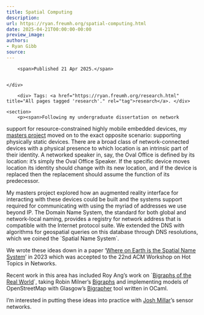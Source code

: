 ```yaml
---
title: Spatial Computing
description:
url: https://ryan.freumh.org/spatial-computing.html
date: 2025-04-21T00:00:00-00:00
preview_image:
authors:
- Ryan Gibb
source:
---
```


<article>
    <div class="container">
        
        <span>Published 21 Apr 2025.</span>
        
        
    </div>
    
        <div> Tags: <a href="https://ryan.freumh.org/research.html" title="All pages tagged 'research'." rel="tag">research</a>. </div>
    
    <section>
        <p><span>Following my undergraduate dissertation on network
support for resource-constrained highly mobile embedded devices, my <a href="https://ryan.freumh.org/papers.html#spatial-name-system">masters project</a> moved on to
the exact opposite scenario: supporting physically static devices. There
are a broad class of network-connected devices with a physical presence
to which location is an intrinsic part of their identity. A networked
speaker in, say, the Oval Office is defined by its location: it’s simply
the Oval Office Speaker. If the specific device moves location its
identity should change with its new location, and if the device is
replaced then the replacement should assume the function of its
predecessor.</span></p>
<p><span>My masters project explored how an augmented
reality interface for interacting with these devices could be built and
the systems support required for communicating with using the myriad of
addresses we use beyond IP. The Domain Name System, the standard for
both global and network-local naming, provides a registry for network
address that is compatible with the Internet protocol suite. We extended
the DNS with algorithms for geospatial queries on this database through
DNS resolutions, which we coined the `Spatial Name System`.</span></p>
<p><span>We wrote these ideas down in a paper ‘<a href="https://ryan.freumh.org/papers.html#where-on-earth-is-the-spatial-name-system">Where on
Earth is the Spatial Name System</a>’ in 2023 which was accepted to the
22nd ACM Workshop on Hot Topics in Networks.</span></p>
<p><span>Recent work in this area has included Roy Ang’s
work on `<a href="https://ryan.freumh.org/bigraphs-real-world.html">Bigraphs of the Real
World</a>`, taking Robin Milner’s <a href="https://en.wikipedia.org/wiki/Bigraph">Bigraphs</a> and
implementing models of OpenStreetMap with Glasgow’s <a href="https://bitbucket.org/uog-bigraph/bigraph-tools/src/master/bigrapher/">Bigrapher</a>
tool written in OCaml.</span></p>
<p><span>I’m interested in putting these ideas into practice
with <a href="https://j0shmillar.github.io/">Josh Millar</a>’s sensor
networks.</span></p>
    </section>
</article>

